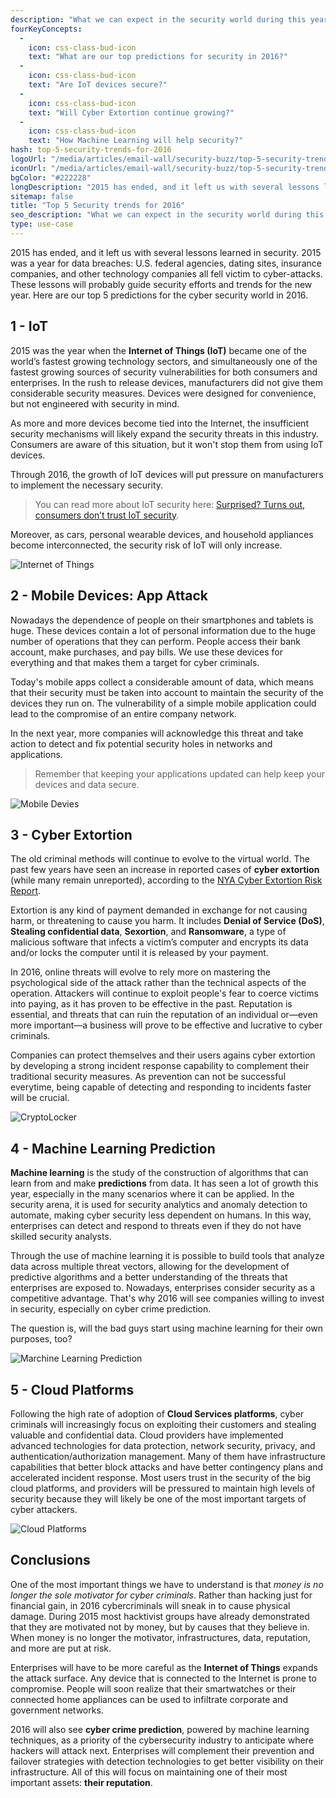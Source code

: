 ```yaml
---
description: "What we can expect in the security world during this year"
fourKeyConcepts: 
  - 
    icon: css-class-bud-icon
    text: "What are our top predictions for security in 2016?"
  - 
    icon: css-class-bud-icon
    text: "Are IoT devices secure?"
  - 
    icon: css-class-bud-icon
    text: "Will Cyber Extortion continue growing?"
  - 
    icon: css-class-bud-icon
    text: "How Machine Learning will help security?"
hash: top-5-security-trends-for-2016
logoUrl: "/media/articles/email-wall/security-buzz/top-5-security-trends/logo.png"
iconUrl: "/media/articles/email-wall/security-buzz/top-5-security-trends/logo.png"
bgColor: "#222228"
longDescription: "2015 has ended, and it left us with several lessons learned in security. 2015 was a year for data breaches: U.S. federal agencies, dating sites, insurance companies, and other technology companies all fell victim to cyber-attacks. These lessons will probably guide security efforts and trends for the new year. Here are our top 5 predictions for the cyber security world in 2016."
sitemap: false
title: "Top 5 Security trends for 2016"
seo_description: "What we can expect in the security world during this year"
type: use-case
---
```


2015 has ended, and it left us with several lessons learned in security. 2015 was a year for data breaches: U.S. federal agencies, dating sites, insurance companies, and other technology companies all fell victim to cyber-attacks. These lessons will probably guide security efforts and trends for the new year. Here are our top 5 predictions for the cyber security world in 2016.

## 1 - IoT
2015 was the year when the **Internet of Things (IoT)** became one of the world’s fastest growing technology sectors, and simultaneously one of the fastest growing sources of security vulnerabilities for both consumers and enterprises. In the rush to release devices, manufacturers did not give them considerable security measures. Devices were designed for convenience, but not engineered with security in mind.

As more and more devices become tied into the Internet, the insufficient security mechanisms will likely expand the security threats in this industry. Consumers are aware of this situation, but it won't stop them from using IoT devices.

Through 2016, the growth of IoT devices will put pressure on manufacturers to implement the necessary security.

> You can read more about IoT security here: [Surprised? Turns out, consumers don’t trust IoT security](https://auth0.com/blog/2015/11/06/surprised-turns-out-consumers-dont-trust-iot-security/).

Moreover, as cars, personal wearable devices, and household appliances become interconnected, the security risk of IoT will only increase.

![Internet of Things](https://cdn.auth0.com/blog/security-trends-2016/iot.png)

## 2 - Mobile Devices: App Attack
Nowadays the dependence of people on their smartphones and tablets is huge. These devices contain a lot of personal information due to the huge number of operations that they can perform. People access their bank account, make purchases, and pay bills. We use these devices for everything and that makes them a target for cyber criminals.

Today's mobile apps collect a considerable amount of data, which means that their security must be taken into account to maintain the security of the devices they run on. The vulnerability of a simple mobile application could lead to the compromise of an entire company network.

In the next year, more companies will acknowledge this threat and take action to detect and fix potential security holes in networks and applications.

> Remember that keeping your applications updated can help keep your devices and data secure.

![Mobile Devies](https://cdn.auth0.com/blog/security-trends-2016/mobile.png)

## 3 - Cyber Extortion
The old criminal methods will continue to evolve to the virtual world. The past few years have seen an increase in reported cases of **cyber extortion** (while many remain unreported), according to the [NYA Cyber Extortion Risk Report](http://www.nyainternational.com/sites/default/files/nya-publications/151027_Cyber_Extortion_Risk_Report_2015_0.pdf). 

Extortion is any kind of payment demanded in exchange for not causing harm, or threatening to cause you harm. It includes **Denial of Service (DoS)**, **Stealing confidential data**,  **Sexortion**, and **Ransomware**, a type of malicious software that infects a victim’s computer and encrypts its data and/or locks the computer until it is released by your payment.

In 2016, online threats will evolve to rely more on mastering the psychological side of the attack rather than the technical aspects of the operation. Attackers will continue to exploit people's fear to coerce victims into paying, as it has proven to be effective in the past. Reputation is essential, and threats that can ruin the reputation of an individual or—even more important—a business will prove to be effective and lucrative to cyber criminals.

Companies can protect themselves and their users agains cyber extortion by developing a strong incident response capability to complement their traditional security measures. As prevention can not be successful everytime, being capable of detecting and responding to incidents faster will be crucial.

![CryptoLocker](https://cdn.auth0.com/blog/security-trends-2016/criptolocker.png)

## 4 - Machine Learning Prediction

**Machine learning** is the study of the construction of algorithms that can learn from and make **predictions** from data. It has seen a lot of growth this year, especially in the many scenarios where it can be applied. In the security arena, it is used for security analytics and anomaly detection to automate, making cyber security less dependent on humans. In this way, enterprises can detect and respond to threats even if they do not have skilled security analysts.

Through the use of machine learning it is possible to build tools that analyze data across multiple threat vectors, allowing for the development of predictive algorithms and a better understanding of the threats that enterprises are exposed to. Nowadays, enterprises consider security as a competitive advantage. That's why 2016 will see companies willing to invest in security, especially on cyber crime prediction.

The question is, will the bad guys start using machine learning for their own purposes, too?

![Marchine Learning Prediction](https://cdn.auth0.com/blog/security-trends-2016/machine-learning.png)

## 5 - Cloud Platforms
Following the high rate of adoption of **Cloud Services platforms**, cyber criminals will increasingly focus on exploiting their customers and stealing valuable and confidential data. Cloud providers have implemented advanced technologies for data protection, network security, privacy, and authentication/authorization management. Many of them have infrastructure capabilities that better block attacks and have better contingency plans and accelerated incident response. Most users trust in the security of the big cloud platforms, and providers will be pressured to maintain high levels of security because they will likely be one of the most important targets of cyber attackers.

![Cloud Platforms](https://cdn.auth0.com/blog/security-trends-2016/cloud-platform.png)

## Conclusions
One of the most important things we have to understand is that _money is no longer the sole motivator for cyber criminals_. Rather than hacking just for financial gain, in 2016 cybercriminals will sneak in to cause physical damage. During 2015 most hacktivist groups have already demonstrated that they are motivated not by money, but by causes that they believe in. When money is no longer the motivator, infrastructures, data, reputation, and more are put at risk.

Enterprises will have to be more careful as the **Internet of Things** expands the attack surface. Any device that is connected to the Internet is prone to compromise. People will soon realize that their smartwatches or their connected home appliances can be used to infiltrate corporate and government networks.

2016 will also see **cyber crime prediction**, powered by machine learning techniques, as a priority of the cybersecurity industry to anticipate where hackers will attack next. Enterprises will complement their prevention and failover strategies with detection technologies to get better visibility on their infrastructure. All of this will focus on maintaining one of their most important assets: **their reputation**.